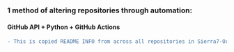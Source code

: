 ### 1 method of altering repositories through automation: 
#### GitHub API + Python + GitHub Actions


``` diff
- This is copied README INFO from across all repositories in Sierra7-Organization-Sandbox - EvanF_6564**
```